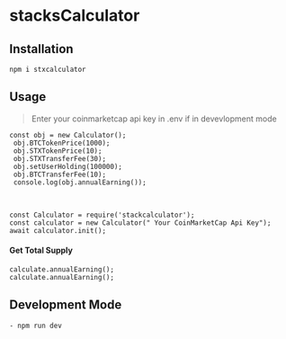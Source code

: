 # stacksCalculator

## Installation

`npm i stxcalculator`

## Usage

> Enter your coinmarketcap api key in .env if in devevlopment mode

 <pre class="prettyprint"><code>const obj = new Calculator();
 obj.BTCTokenPrice(1000);
 obj.STXTokenPrice(10);
 obj.STXTransferFee(30);
 obj.setUserHolding(100000);
 obj.BTCTransferFee(10);
 console.log(obj.annualEarning());
 </code>
 </pre>

```
const Calculator = require('stackcalculator');
const calculator = new Calculator(" Your CoinMarketCap Api Key");
await calculator.init();
```

#### Get Total Supply

```
calculate.annualEarning();
calculate.annualEarning();
```

## Development Mode

```
- npm run dev
```
